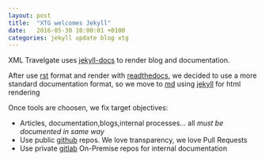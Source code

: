 ```yaml
---
layout: post
title:  "XTG welcomes Jekyll"
date:   2016-05-30 10:00:01 +0100
categories: jekyll update blog xtg
---
```

XML Travelgate uses [jekyll-docs] to render blog and documentation.

After use [rst] format and render with [readthedocs], we decided to use a more standard documentation format, so we move to [md] using [jekyll] for html rendering

Once tools are choosen, we fix target objectives:

* Articles, documentation,blogs,internal processes... all *must be documented in same way*
* Use public [github] repos. We love transparency, we love Pull Requests
* Use private [gitlab] On-Premise repos for internal documentation


[md]: https://github.com/adam-p/markdown-here/wiki/Markdown-Cheatsheet
[rst]: http://docutils.sourceforge.net/rst.html
[gitlab]: https://www.gitlab.com
[github]: https://www.github.com
[jekyll]: http://jekyllrb.com
[jekyll-docs]: http://jekyllrb.com/docs/home
[readthedocs]: https://readthedocs.org
